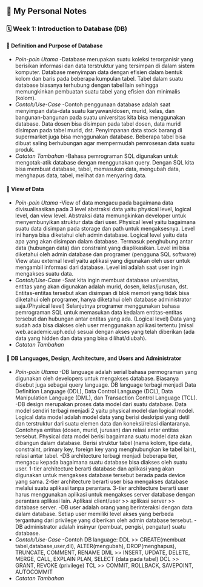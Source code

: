 ## 📘 My Personal Notes

### 🗓️ Week 1: Introduction to Database (DB)

#### 📍 Definition and Purpose of Database
- _Poin-poin Utama_
-Database merupakan suatu koleksi terorganisir yang berisikan informasi dan data terstruktur yang tersimpan di dalam sistem komputer.
Database menyimpan data dengan efisien dalam bentuk kolom dan baris pada beberapa kumpulan tabel.
Tabel dalam suatu database biasanya terhubung dengan tabel lain sehingga memungkinkan pembuatan suatu tabel yang efisien dan minimalis (kolom).
- _Contoh/Use-Case_
-Contoh penggunaan database adalah saat menyimpan data-data suatu karyawan/dosen, murid, kelas, dan bangunan-bangunan pada suatu universitas kita bisa menggunakan database. Data dosen bisa disimpan pada tabel dosen, data murid disimpan pada tabel murid, dst.
Penyimpanan data stock barang di supermarket juga bisa menggunakan database. Beberapa tabel bisa dibuat saling berhubungan agar mempermudah pemrosesan data suatu produk. 
- _Catatan Tambahan_
-Bahasa pemrograman SQL digunakan untuk mengotak-atik database dengan menggunakan query. Dengan SQL kita bisa membuat database, tabel, memasukan data, mengubah data, menghapus data, tabel, melihat dan menyaring data.

#### 📍 View of Data
- _Poin-poin Utama_
-View of data mengacu pada bagaimana data divisualisasikan pada 3 level abstraksi data yaitu physical level, logical level, dan view level.
Abstraksi data memungkinkan developer untuk menyembunyikan struktur data dari user.
Physical level yaitu bagaimana suatu data disimpan pada storage dan path untuk mengaksesnya. Level ini hanya bisa diketahui oleh admin database.
Logical level yaitu data apa yang akan disimpan dalam database. Termasuk penghubung antar data (hubungan data) dan constraint yang diaplikasikan. Level ini bisa diketahui oleh admin database dan programer (pengguna SQL software)
View atau external level yaitu aplikasi yang digunakan oleh user untuk mengambil informasi dari database. Level ini adalah saat user ingin mengakses suatu data.
- _Contoh/Use-Case_
-Saat kita ingin membuat database universitas, entitas yang akan digunakan adalah murid, dosen, kelas/jurusan, dst.
Entitas-entitas tersebut akan disimpan di blok memori yang tidak bisa diketahui oleh programer, hanya diketahui oleh database administrator saja.(Physical level)
Selanjutnya programer menggunakan bahasa pemrograman SQL untuk memasukan data kedalam entitas-entitas tersebut dan hubungan antar entitas yang ada. (Logical level)
Data yang sudah ada bisa diakses oleh user menggunakan aplikasi tertentu (misal web.academic.uph.edu) sesuai dengan akses yang telah diberikan (ada data yang hidden dan data yang bisa dilihat/diubah).
- _Catatan Tambahan_

#### 📍 DB Languages, Design, Architecture, and Users and Administrator
- _Poin-poin Utama_
-DB language adalah serial bahasa permograman yang digunakan oleh developers untuk mengakses database. Biasanya disebut juga sebagai query language.
DB language terbagi menjadi Data Definition Language (DDL), Data Control Language (DCL), Data Manipulation Language (DML), dan Transaction Control Language (TCL).
-DB design merupakan proses data model dari suatu database. Data model sendiri terbagi menjadi 2 yaitu physical model dan logical model.
Logical data model adalah model data yang berisi deskripsi yang detil dan terstruktur dari suatu elemen data dan koneksi/relasi diantaranya. Contohnya entitas (dosen, murid, jurusan) dan relasi antar entitas tersebut.
Physical data model berisi bagaimana suatu model data akan dibangun dalam database. Berisi struktur tabel (nama kolom, tipe data, constraint, primary key, foreign key yang menghubungkan ke tabel lain), relasi antar tabel.
-DB architecture terbagi menjadi beberapa tier, mengacu kepada bagaimana suatu database bisa diakses oleh suatu user. 
1-tier architecture berarti database dan aplikasi yang akan digunakan untuk mengakses database tersebut berada pada device yang sama.
2-tier architecture berarti user bisa mengakses database melalui suatu aplikasi tanpa perantara.
3-tier architecture berarti user harus menggunakan aplikasi untuk mengakses server database dengan perantara aplikasi lain. Aplikasi client/user >> aplikasi server >> database server.
-DB user adalah orang yang berinteraksi dengan data dalam database. Setiap user memiliki level akses yang berbeda tergantung dari privilege yang diberikan oleh admin database tersebut.
-DB administrator adalah insinyur (pembuat, pengisi, pengatur) suatu database.
- _Contoh/Use-Case_
-Contoh DB language:
  DDL >> CREATE(membuat tabel,database,user,dll), ALTER(mengubah), DROP(menghapus), TRUNCATE, COMMENT, RENAME
  DML >> INSERT, UPDATE, DELETE, MERGE, CALL, EXPLAIN PLAN, SELECT (data pada tabel)
  DCL >> GRANT, REVOKE (privilege)
  TCL >> COMMIT, ROLLBACK, SAVEPOINT, AUTOCOMMIT
- _Catatan Tambahan_
